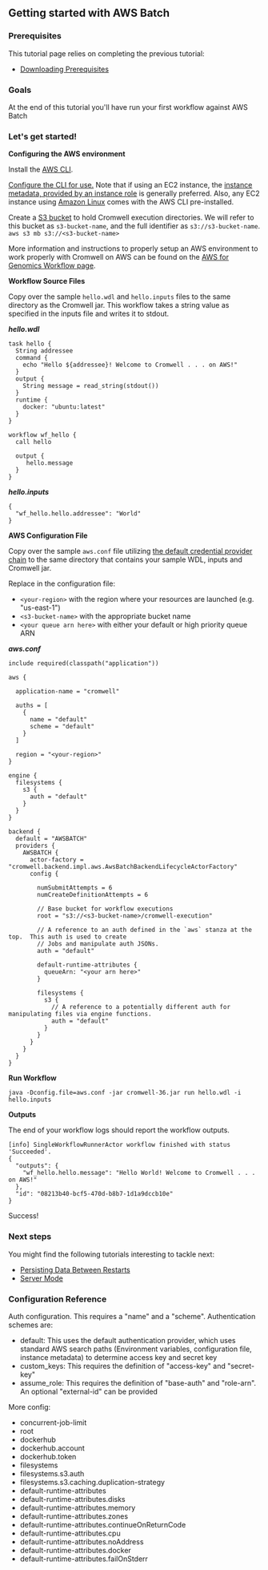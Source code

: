 ## Getting started with AWS Batch

### Prerequisites

This tutorial page relies on completing the previous tutorial:

* [Downloading Prerequisites](FiveMinuteIntro.md)

### Goals

At the end of this tutorial you'll have run your first workflow against AWS Batch

### Let's get started!


**Configuring the AWS environment**

Install the <a href="https://docs.aws.amazon.com/cli/latest/userguide/installing.html" target="_blank">AWS CLI</a>.

<a href="https://docs.aws.amazon.com/cli/latest/userguide/cli-chap-getting-started.html" target="_blank">Configure the CLI for use.</a>
Note that if using an EC2 instance, the <a href="https://docs.aws.amazon.com/cli/latest/userguide/cli-metadata.html" target="_blank">
instance metadata, provided by an instance role</a> is generally preferred.
Also, any EC2 instance using <a href="https://aws.amazon.com/amazon-linux-ami/" target="_blank">Amazon Linux</a>
comes with the AWS CLI pre-installed.

Create a <a href="https://docs.aws.amazon.com/AmazonS3/latest/dev/UsingBucket.html">S3 bucket</a> to hold Cromwell execution directories.
We will refer to this bucket as `s3-bucket-name`, and the full identifier as `s3://s3-bucket-name`.
`aws s3 mb s3://<s3-bucket-name>` 

More information and instructions to properly setup an AWS environment to work
properly with Cromwell on AWS can be found on the
[AWS for Genomics Workflow page](https://docs.opendata.aws/genomics-workflows/).

**Workflow Source Files**

Copy over the sample `hello.wdl` and `hello.inputs` files to the same directory as the Cromwell jar. 
This workflow takes a string value as specified in the inputs file and writes it to stdout. 


***hello.wdl***
```
task hello {
  String addressee
  command {
    echo "Hello ${addressee}! Welcome to Cromwell . . . on AWS!"
  }
  output {
    String message = read_string(stdout())
  }
  runtime {
    docker: "ubuntu:latest"
  }
}

workflow wf_hello {
  call hello

  output {
     hello.message
  }
}
```

***hello.inputs***
```
{
  "wf_hello.hello.addressee": "World"
}
```

**AWS Configuration File**

Copy over the sample `aws.conf` file utilizing
<a href="https://docs.aws.amazon.com/sdk-for-java/v1/developer-guide/credentials.html" target="_blank">the default credential provider chain</a>
to the same directory that contains your sample WDL, inputs and Cromwell jar.

Replace in the configuration file:

* `<your-region>` with the region where your resources are launched (e.g. "us-east-1")
* `<s3-bucket-name>` with the appropriate bucket name
* `<your queue arn here>` with either your default or high priority queue ARN

***aws.conf***
```
include required(classpath("application"))

aws {

  application-name = "cromwell"

  auths = [
    {
      name = "default"
      scheme = "default"
    }
  ]

  region = "<your-region>"
}

engine {
  filesystems {
    s3 {
      auth = "default"
    }
  }
}

backend {
  default = "AWSBATCH"
  providers {
    AWSBATCH {
      actor-factory = "cromwell.backend.impl.aws.AwsBatchBackendLifecycleActorFactory"
      config {
        
        numSubmitAttempts = 6
        numCreateDefinitionAttempts = 6

        // Base bucket for workflow executions
        root = "s3://<s3-bucket-name>/cromwell-execution"

        // A reference to an auth defined in the `aws` stanza at the top.  This auth is used to create
        // Jobs and manipulate auth JSONs.
        auth = "default"

        default-runtime-attributes {
          queueArn: "<your arn here>"
        }

        filesystems {
          s3 {
            // A reference to a potentially different auth for manipulating files via engine functions.
            auth = "default"
          }
        }
      }
    }
  }
}
```

**Run Workflow**

`java -Dconfig.file=aws.conf -jar cromwell-36.jar run hello.wdl -i hello.inputs`

**Outputs**

The end of your workflow logs should report the workflow outputs.

```
[info] SingleWorkflowRunnerActor workflow finished with status 'Succeeded'.
{
  "outputs": {
    "wf_hello.hello.message": "Hello World! Welcome to Cromwell . . . on AWS!"
  },
  "id": "08213b40-bcf5-470d-b8b7-1d1a9dccb10e"
}
```

Success!

### Next steps

You might find the following tutorials interesting to tackle next:

* [Persisting Data Between Restarts](PersistentServer)
* [Server Mode](ServerMode.md)

### Configuration Reference

Auth configuration. This requires a "name" and a "scheme".  Authentication schemes are:

* default: This uses the default authentication provider, which uses
  standard AWS search paths (Environment variables, configuration file, instance metadata)
  to determine access key and secret key
* custom_keys: This requires the definition of "access-key" and "secret-key"
* assume_role: This requires the definition of "base-auth" and "role-arn". An optional "external-id" can be provided

More config:

* concurrent-job-limit
* root
* dockerhub
* dockerhub.account
* dockerhub.token
* filesystems
* filesystems.s3.auth
* filesystems.s3.caching.duplication-strategy
* default-runtime-attributes
* default-runtime-attributes.disks
* default-runtime-attributes.memory
* default-runtime-attributes.zones
* default-runtime-attributes.continueOnReturnCode
* default-runtime-attributes.cpu
* default-runtime-attributes.noAddress
* default-runtime-attributes.docker
* default-runtime-attributes.failOnStderr
